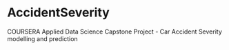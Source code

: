 # AccidentSeverity
COURSERA Applied Data Science Capstone Project - Car Accident Severity modelling and prediction
